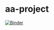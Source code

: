# aa-project
[![Binder](https://mybinder.org/badge_logo.svg)](https://mybinder.org/v2/gh/albertopastormr/aa-project/master?filepath=%2FTic-Tac-Toe_UCI.ipynb)
